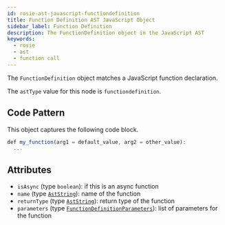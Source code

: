 ```yaml
---
id: rosie-ast-javascript-functiondefinition
title: Function Definition AST JavaScript Object
sidebar_label: Function Definition
description: The FunctionDefinition object in the JavaScript AST
keywords:
  - rosie
  - ast
  - function call
---
```


The `FunctionDefinition` object matches a JavaScript function declaration.

The `astType` value for this node is `functiondefinition`.

## Code Pattern

This object captures the following code block.

```javascript
def my_function(arg1 = default_value, arg2 = other_value):
  ...
```

## Attributes

- `isAsync` (type `boolean`): if this is an async function
- `name` (type [`AstString`](/docs/rosie/ast/common/rosie-ast-common-aststring)): name of the function
- `returnType` (type [`AstString`](/docs/rosie/ast/common/rosie-ast-common-aststring)): return type of the function
- `parameters` (type [`FunctionDefinitionParameters`](/docs/rosie/ast/common/rosie-ast-common-functiondefinitionparameters)): list of parameters for the function
